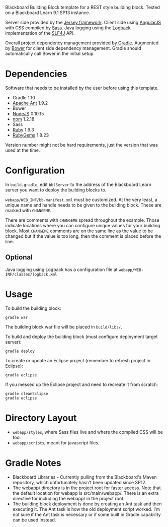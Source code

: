 Blackboard Building Block template for a REST style building block. Tested on a Blackboard Learn 9.1 SP13 instance.

Server side provided by the [Jersey framework](https://jersey.java.net/). Client side using [AngularJS](http://angularjs.org/) with CSS compiled by [Sass](http://sass-lang.com/). Java logging using the [Logback](http://logback.qos.ch/) implementation of the [SLF4J](http://www.slf4j.org/) API. 

Overall project dependency management provided by [Gradle](http://www.gradle.org/). Augmented by [Bower](http://bower.io/) for client side dependency management. Gradle should automatically call Bower in the initial setup.

# Dependencies

Software that needs to be installed by the user before using this template.

* Gradle 1.10
 * [Apache Ant](http://ant.apache.org/) 1.9.2
* Bower
 * [NodeJS](http://nodejs.org/) 0.10.15
 * [npm](https://npmjs.org/) 1.2.18
* Sass
 * [Ruby](https://www.ruby-lang.org/en/) 1.9.3
 * [RubyGems](http://rubygems.org/) 1.8.23

Version number might not be hard requirements, just the version that was used at the time.

# Configuration

In `build.gradle`, edit `bblServer` to the address of the Blackboard Learn server you want to deploy the building blocks to.

`webapp/WEB_INF/bb-manifest.xml` must be customized. At the very least, a unique name and handle needs to be given to the building block. These are marked with `CHANGEME`.

There are comments with `CHANGEME` spread throughout the example. Those indicate locations where you can configure unique values for your building block. Most `CHANGEME` comments are on the same line as the value to be changed but if the value is too long, then the comment is placed before the line.

## Optional

Java logging using Logback has a configuration file at `webapp/WEB-INF/classes/logback.xml`

# Usage

To build the building block:

    gradle war

The building block war file will be placed in `build/libs/`.

To build and deploy the building block (must configure deployment target server):

    gradle deploy

To create or update an Eclipse project (remember to refresh project in Eclipse):

    gradle eclipse

If you messed up the Eclipse project and need to recreate it from scratch:

    gradle cleanEclipse
    gradle eclipse

# Directory Layout

- `webapp/styles`, where Sass files live and where the compiled CSS will be too.
- `webapp/scripts`, meant for javascript files.

# Gradle Notes

* Blackboard Libraries - Currently pulling from the Blackboard's Maven repository, which unfortunately hasn't been updated since SP12.
* The webapp/ directory is in the project root for faster access. Note that the default location for webapp is src/main/webapp/. There is an extra directive for including the webapp/ in the project root.
* The building block deployment is done by creating an Ant task and then executing it. The Ant task is how the old deployment script worked. I'm not sure if the Ant task is necessary or if some built in Gradle capability can be used instead.
